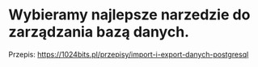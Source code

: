 # Wybieramy najlepsze narzedzie do zarządzania bazą danych.

Przepis: https://1024bits.pl/przepisy/import-i-export-danych-postgresql
